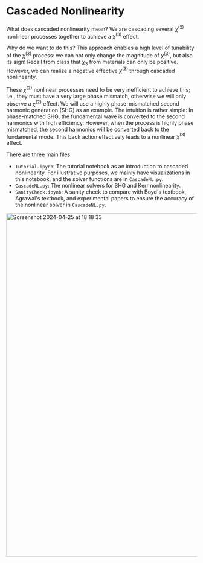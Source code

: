 # Cascaded Nonlinearity

What does cascaded nonlinearity mean? We are cascading several $\chi^{(2)}$ nonlinear processes together to achieve a $\chi^{(3)}$ effect.

Why do we want to do this? This approach enables a high level of tunability of the $\chi^{(3)}$ process: we can not only change the magnitude of $\chi^{(3)}$, but also its sign! Recall from class that $\chi_3$ from materials can only be positive. However, we can realize a negative effective $\chi^{(3)}$ through cascaded nonlinearity.

These $\chi^{(2)}$ nonlinear processes need to be very inefficient to achieve this; i.e., they must have a very large phase mismatch, otherwise we will only observe a $\chi^{(2)}$ effect. We will use a highly phase-mismatched second harmonic generation (SHG) as an example. The intuition is rather simple: In phase-matched SHG, the fundamental wave is converted to the second harmonics with high efficiency. However, when the process is highly phase mismatched, the second harmonics will be converted back to the fundamental mode. This back action effectively leads to a nonlinear $\chi^{(3)}$ effect.

There are three main files:

- `Tutorial.ipynb`: The tutorial notebook as an introduction to cascaded nonlinearity. For illustrative purposes, we mainly have visualizations in this notebook, and the solver functions are in `CascadeNL.py`.
- `CascadeNL.py`: The nonlinear solvers for SHG and Kerr nonlinearity.
- `SanityCheck.ipynb`: A sanity check to compare with Boyd's textbook, Agrawal's textbook, and experimental papers to ensure the accuracy of the nonlinear solver in `CascadeNL.py`.

<img width="911" alt="Screenshot 2024-04-25 at 18 18 33" src="https://github.com/jinchen-zhao/cascaded-nonlinearity/assets/56393201/8a72de74-562d-462e-b203-71de7e8a3e47">
